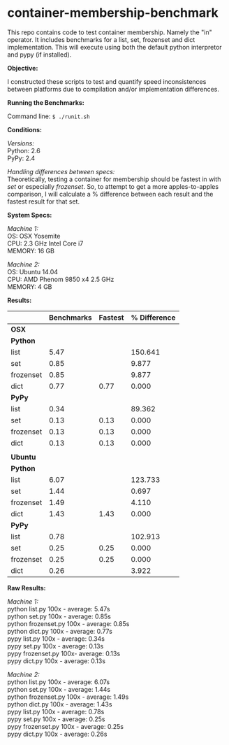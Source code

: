 # container-membership-benchmark
This repo contains code to test container membership.  Namely the "in" operator.  It includes benchmarks for a list, set, frozenset and dict implementation.  This will execute using both the default python interpretor and pypy (if installed).

**Objective:**

I constructed these scripts to test and quantify speed inconsistences between platforms due to compilation and/or implementation differences.

**Running the Benchmarks:**

Command line: `$ ./runit.sh`

**Conditions:**

*Versions:*  
Python: 2.6  
PyPy: 2.4

*Handling differences between specs:*  
Theoretically, testing a container for membership should be fastest in with *set* or especially *frozenset*.  So, to attempt to get a more apples-to-apples comparison, I will calculate a % difference between each result and the fastest result for that set.

**System Specs:**

*Machine 1:*  
OS: OSX Yosemite  
CPU: 2.3 GHz Intel Core i7  
MEMORY: 16 GB  

*Machine 2:*  
OS: Ubuntu 14.04  
CPU: AMD Phenom 9850 x4 2.5 GHz  
MEMORY: 4 GB


**Results:**

|           | Benchmarks | Fastest | % Difference |
|-----------|------------|---------|--------------|
|    **OSX**    |            |         |              |
|   **Python**  |            |         |              |
| list      |       5.47 |         |      150.641 |
| set       |       0.85 |         |        9.877 |
| frozenset |       0.85 |         |        9.877 |
| dict      |       0.77 |    0.77 |        0.000 |
|    **PyPy**   |            |         |              |
| list      |       0.34 |         |       89.362 |
| set       |       0.13 |    0.13 |        0.000 |
| frozenset |       0.13 |    0.13 |        0.000 |
| dict      |       0.13 |    0.13 |        0.000 |
|           |            |         |              |
|   **Ubuntu**  |            |         |              |
|   **Python**  |            |         |              |
| list      |       6.07 |         |      123.733 |
| set       |       1.44 |         |        0.697 |
| frozenset |       1.49 |         |        4.110 |
| dict      |       1.43 |    1.43 |        0.000 |
|    **PyPy**   |            |         |              |
| list      |       0.78 |         |      102.913 |
| set       |       0.25 |    0.25 |        0.000 |
| frozenset |       0.25 |    0.25 |        0.000 |
| dict      |       0.26 |         |        3.922 |


**Raw Results:**

*Machine 1:*  
python list.py 100x - average: 5.47s  
python set.py 100x - average: 0.85s  
python frozenset.py 100x - average: 0.85s  
python dict.py 100x - average: 0.77s  
pypy list.py 100x - average: 0.34s  
pypy set.py 100x - average: 0.13s  
pypy frozenset.py 100x- average: 0.13s  
pypy dict.py 100x - average: 0.13s  

*Machine 2:*  
python list.py 100x - average: 6.07s  
python set.py 100x - average: 1.44s  
python frozenset.py 100x - average: 1.49s  
python dict.py 100x - average: 1.43s  
pypy list.py 100x - average: 0.78s  
pypy set.py 100x - average: 0.25s  
pypy frozenset.py 100x - average: 0.25s  
pypy dict.py 100x - average: 0.26s  
